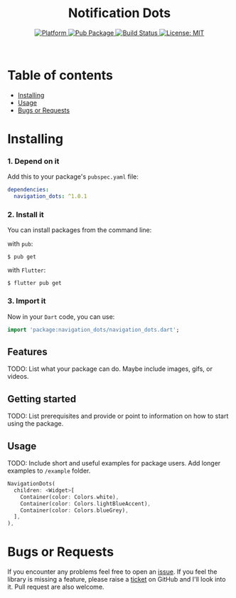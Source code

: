 <!-- <p align="center"><img src="https://github.com/aagarwal1012/Animated-Text-Kit/blob/master/display/cover.gif?raw=true"/></p> -->

<h1 align="center">Notification Dots</h1>

<!-- <p align="center">A flutter package which contains a collection of some cool and awesome text animations. Recommended package for text animations in Codemagic's Ebook, <a href="https://blog.codemagic.io/flutter-libraries-ebook-by-codemagic/ebook-flutter-libraries-we-love-by-codemagic.pdf">"Flutter libraries we love"</a>. Try out our <a href="https://animated-text-kit.web.app/">live example app</a>.</p><br> -->

<p align="center">
  <a href="https://flutter.dev">
    <img src="https://img.shields.io/badge/Platform-Flutter-02569B?logo=flutter"
      alt="Platform" />
  </a>
  <a href="https://pub.dartlang.org/packages/navigation_dots">
    <img src="https://img.shields.io/pub/v/navigation_dots.svg"
      alt="Pub Package" />
  </a>
  <a href="https://github.com/aagarwal1012/Animated-Text-Kit/actions?query=workflow%3ACI">
    <img src="https://img.shields.io/github/workflow/status/aagarwal1012/Animated-Text-Kit/CI?logo=github"
      alt="Build Status" />
  </a>
<!--   <br>
  <a href="https://codecov.io/gh/aagarwal1012/Animated-Text-Kit">
    <img src="https://codecov.io/gh/aagarwal1012/Animated-Text-Kit/branch/master/graph/badge.svg"
      alt="Codecov Coverage" />
  </a> -->
<!--   <a href="https://www.codefactor.io/repository/github/sxdpz23/navigation-dots">
    <img src="https://www.codefactor.io/repository/github/sxdpz23/navigation-dots/badge"
      alt="CodeFactor" />
  </a> -->
  <a href="https://opensource.org/licenses/MIT">
    <img src="https://img.shields.io/github/license/sxdpz23/navigation-dots?color=red"
      alt="License: MIT" />
  </a>
<!--   <a href="https://www.paypal.me/aagarwal1012">
    <img src="https://img.shields.io/badge/Donate-PayPal-00457C?logo=paypal"
      alt="Donate" />
  </a> -->
</p><br>

# Table of contents

- [Installing](#installing)
- [Usage](#usage)
- [Bugs or Requests](#bugs-or-requests)

# Installing

### 1. Depend on it

Add this to your package's `pubspec.yaml` file:

```yaml
dependencies:
  navigation_dots: ^1.0.1
```

### 2. Install it

You can install packages from the command line:

with `pub`:

```
$ pub get
```

with `Flutter`:

```
$ flutter pub get
```

### 3. Import it

Now in your `Dart` code, you can use:

```dart
import 'package:navigation_dots/navigation_dots.dart';
```

## Features

TODO: List what your package can do. Maybe include images, gifs, or videos.

## Getting started

TODO: List prerequisites and provide or point to information on how to
start using the package.

## Usage

TODO: Include short and useful examples for package users. Add longer examples
to `/example` folder. 

```dart
NavigationDots(
  children: <Widget>[
    Container(color: Colors.white),
    Container(color: Colors.lightBlueAccent),
    Container(color: Colors.blueGrey),
  ],
),
```

# Bugs or Requests

If you encounter any problems feel free to open an [issue](https://github.com/sxdpz23/navigation-dots/issues/new?template=bug_report.md). If you feel the library is missing a feature, please raise a [ticket](https://github.com/sxdpz23/navigation-dots/issues/new?template=feature_request.md) on GitHub and I'll look into it. Pull request are also welcome.

